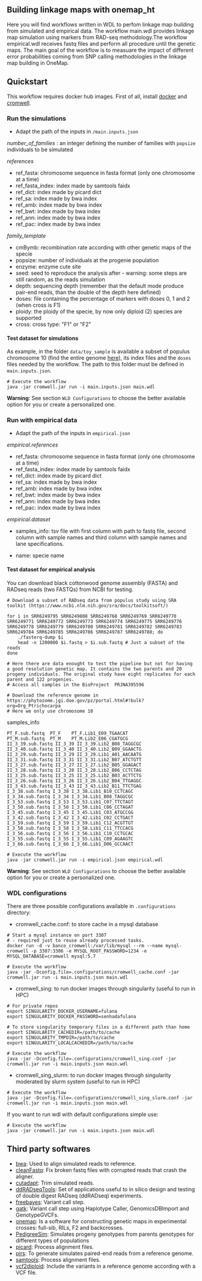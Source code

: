 ## Building linkage maps with onemap_ht

Here you will find workflows written in WDL to perfom linkage map building from simulated and empirical data. The workflow main.wdl provides linkage map simulation using markers from RAD-seq methodology.The workflow empirical.wdl receives fastq files and perform all procedure until the genetic maps. The main goal of the workflow is to measuare the impact of different error probabilities coming from SNP calling methodologies in the linkage map building in OneMap.

## Quickstart

This workflow requires docker hub images. First of all, install [docker](https://docs.docker.com/install/) and [cromwell](https://cromwell.readthedocs.io/en/stable/tutorials/FiveMinuteIntro/).

### Run the simulations

* Adapt the path of the inputs in `/main.inputs.json`

*number_of_families* : an integer defining the number of families with `popsize` individuals to be simulated

*references*
- ref_fasta: chromosome sequence in fasta format (only one chromosome at a time)
- ref_fasta_index: index made by samtools faidx
- ref_dict: index made by picard dict
- ref_sa: index made by bwa index
- ref_amb: index made by bwa index
- ref_bwt: index made by bwa index
- ref_ann: index made by bwa index
- ref_pac: index made by bwa index

*family_template*
- cmBymb: recombination rate according with other genetic maps of the specie
- popsize: number of individuals at the progenie population
- enzyme: enzyme cute site
- seed: seed to reproduce the analysis after - warning: some steps are still random, as the reads simulation
- depth: sequencing depth (remember that the default mode produce pair-end reads, than the double of the depth here defined) 
- doses: file containing the percentage of markers with doses 0, 1 and 2 (when cross is F1)
- ploidy: the ploidy of the specie, by now only diploid (2) species are supported
- cross: cross type: "F1" or "F2"

#### Test dataset for simulations

As example, in the folder `data/toy_sample` is available a subset of populus chromosome 10 (find the entire genome [here](https://phytozome.jgi.doe.gov/pz/portal.html#!bulk?org=Org_Ptrichocarpa)), its index files and the `doses` files needed by the workflow. The path to this folder must be defined in `main.inputs.json`.

```
# Execute the workflow
java -jar cromwell.jar run -i main.inputs.json main.wdl
```

**Warning**: See section `WLD Configurations` to choose the better available option for you or create a personalized one.

### Run with empirical data

* Adapt the path of the inputs in `empirical.json`

*empirical.references*
- ref_fasta: chromosome sequence in fasta format (only one chromosome at a time) 
- ref_fasta_index: index made by samtools faidx
- ref_dict: index made by picard dict
- ref_sa: index made by bwa index
- ref_amb: index made by bwa index
- ref_bwt: index made by bwa index
- ref_ann: index made by bwa index
- ref_pac: index made by bwa index

*empirical.dataset*
- samples_info: tsv file with first column with path to fastq file, second column with sample names and third column with sample names and lane specifications.

- name: specie name

#### Test dataset for empirical analysis

You can download black cottonwood genome assembly (FASTA) and RADseq reads (two FASTQs) from NCBI for testing.

```
# Download a subset of RADseq data from populus study using SRA toolkit (https://www.ncbi.nlm.nih.gov/sra/docs/toolkitsoft/)

for i in SRR6249795 SRR6249808 SRR6249768 SRR6249769 SRR6249770 SRR6249771 SRR6249772 SRR6249773 SRR6249774 SRR6249775 SRR6249776 SRR6249778 SRR6249779 SRR6249780 SRR6249781 SRR6249782 SRR6249783 SRR6249784 SRR6249785 SRR6249786 SRR6249787 SRR6249788; do
    ./fasterq-dump $i
    head -n 1200000 $i.fastq > $i.sub.fastq # Just a subset of the reads
done

# Here there are data enought to test the pipeline but not for having a good resolution genetic map. It contains the two parents and 20 progeny individuals. The original study have eight replicates for each parent and 122 progenies.
# Access all samples in the BioProject	PRJNA395596

# Download the reference genome in https://phytozome.jgi.doe.gov/pz/portal.html#!bulk?org=Org_Ptrichocarpa
# Here we only use chromosome 10
```

samples_info

```
PT_F.sub.fastq	PT_F	PT_F.Lib1_E09_TGAACAT
PT_M.sub.fastq	PT_M	PT_M.Lib2_E06_CGATGCG 
II_3_39.sub.fastq II_3_39 II_3_39.Lib2_B08_TAGGCGC
II_3_40.sub.fastq II_3_40 II_3_40.Lib2_B09_GGAACTG
II_3_29.sub.fastq II_3_29 II_3_29.Lib1_A01_AACAATG
II_3_31.sub.fastq II_3_31 II_3_31.Lib2_B07_ATCTGTT
II_3_27.sub.fastq II_3_27 II_3_27.Lib2_B05_GGAGACT
II_3_28.sub.fastq II_3_28 II_3_28.Lib2_B06_CCTCTAG
II_3_25.sub.fastq II_3_25 II_3_25.Lib2_B03_ACTTCTG
II_3_26.sub.fastq II_3_26 II_3_26.Lib2_B04_TTGAGGC
II_3_43.sub.fastq II_3_43 II_3_43.Lib2_B11_TTCTGAG
I_3_38.sub.fastq I_3_38 I_3_38.Lib1_B10_CCTCAGC
I_3_34.sub.fastq I_3_34 I_3_34.Lib1_B08_TAGGCGC
I_3_53.sub.fastq I_3_53 I_3_53.Lib1_C07_TTCTAGT
I_3_50.sub.fastq I_3_50 I_3_50.Lib1_C06_CCTAGAT
I_3_45.sub.fastq I_3_45 I_3_45.Lib1_C03_ATGCCGG
I_3_42.sub.fastq I_3_42 I_3_42.Lib1_C02_CCTGACT
I_3_59.sub.fastq I_3_59 I_3_59.Lib1_C12_ACGTTGT
I_3_58.sub.fastq I_3_58 I_3_58.Lib1_C11_TTCCACG
I_3_56.sub.fastq I_3_56 I_3_56.Lib1_C10_CCTGCAC
I_3_55.sub.fastq I_3_55 I_3_55.Lib1_C09_AGAAGTC
I_3_66.sub.fastq I_3_66 I_3_66.Lib1_D06_GCCAACT
```

```
# Execute the workflow
java -jar cromwell.jar run -i empirical.json empirical.wdl
```

**Warning**: See section `WLD Configurations` to choose the better available option for you or create a personalized one.

### WDL configurations

There are three possible configurations available in `.configurations` directory:

* cromwell_cache.conf: to store cache in a mysql database

```
# Start a mysql instance on port 3307
# - required just to reuse already processed tasks.
docker run -d -v banco_cromwell:/var/lib/mysql --rm --name mysql-cromwell -p 3307:3306 -e MYSQL_ROOT_PASSWORD=1234 -e MYSQL_DATABASE=cromwell mysql:5.7

# Execute the workflow
java -jar -Dconfig.file=.configurations/cromwell_cache.conf -jar cromwell.jar run -i main.inputs.json main.wdl

```

* cromwell_sing: to run docker images through singularity (useful to run in HPC)

```
# For private repos
export SINGULARITY_DOCKER_USERNAME=fulana
export SINGULARITY_DOCKER_PASSWORD=senhadafulana

# To store singularity temporary files in a different path than home
export SINGULARITY_CACHEDIR=/path/to/cache
export SINGULARITY_TMPDIR=/path/to/cache
export SINGULARITY_LOCALCACHEDIR=/path/to/cache

# Execute the workflow
java -jar -Dconfig.file=.configurations/cromwell_sing.conf -jar cromwell.jar run -i main.inputs.json main.wdl

```

* cromwell_sing_slurm: to run docker images through singularity moderated by slurm system (useful to run in HPC)

```
# Execute the workflow
java -jar -Dconfig.file=.configurations/cromwell_sing_slurm.conf -jar cromwell.jar run -i main.inputs.json main.wdl

```

If you want to run wdl with default configurations simple use:

```
# Execute the workflow
java -jar cromwell.jar run -i main.inputs.json main.wdl
```

## Third party softwares

- [bwa](https://github.com/lh3/bwa): Used to align simulated reads to reference.
- [cleanFastq](https://github.com/davidvi/cleanFastq): Fix broken fastq files with corrupted reads that crash the aligner.
- [cutadapt](https://github.com/marcelm/cutadapt): Trim simulated reads.
- [ddRADseqTools](https://github.com/GGFHF/ddRADseqTools): Set of applications useful to in silico design and testing of double digest RADseq (ddRADseq) experiments.
- [freebayes](https://github.com/ekg/freebayes): Variant call step.
- [gatk](https://github.com/broadinstitute/gatk): Variant call step using Haplotype Caller, GenomicsDBImport and GenotypeGVCFs.
- [onemap](https://github.com/augusto-garcia/onemap): Is a software for constructing genetic maps in experimental crosses: full-sib, RILs, F2 and backcrosses.
- [PedigreeSim](https://github.com/PBR/pedigreeSim?files=1): Simulates progeny genotypes from parents genotypes for different types of populations
- [picard](https://github.com/broadinstitute/picard): Process alignment files.
- [pirs](https://github.com/galaxy001/pirs): To generate simulates paired-end reads from a reference genome.
- [samtools](https://github.com/samtools/samtools): Process alignment files.
- [vcf2diploid](https://github.com/abyzovlab/vcf2diploid): Include the variants in a reference genome according with a VCF file.
